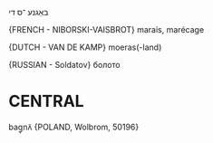 באַגנע
־ס
די

{FRENCH - NIBORSKI-VAISBROT}
marais, marécage

{DUTCH - VAN DE KAMP}
moeras(-land)

{RUSSIAN - Soldatov}
болото

CENTRAL
========

bag̩nʌ̃ {POLAND, Wolbrom, 50196}